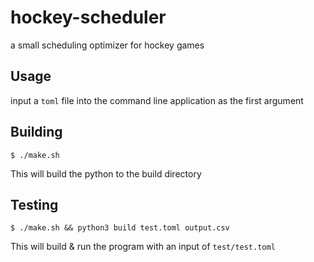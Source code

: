 # hockey-scheduler
a small scheduling optimizer for hockey games

## Usage

input a `toml` file into the command line application as the first argument

## Building

```
$ ./make.sh
```

This will build the python to the build directory

## Testing

```
$ ./make.sh && python3 build test.toml output.csv
```

This will build & run the program with an input of `test/test.toml`